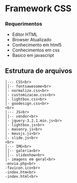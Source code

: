 # Framework CSS
### Requerimentos 

* Editor HTML
* Browser Atualizado
* Conhecimento em html5
* Conhecimentos em css
* Basico em javascript

## Estrutura de arquivos 
```shell
│--- CSS<br>
││-- fontsawesome<br>
│- normalize.css<br>
│- customizacao.css<br>
│- lightbox.css<br>
│- goodesign.css<br>
<br>
│--- JS<br>
││-- vendor<br>
│- jquery-3.2.1.min.js<br>
│- lightbox.js<br>
│- masonry.js<br>
│- meusjs.js<br>
│- slide.js<br>
<br>
│--- IMG<br>
││-- galeria<br>
││-- slideshow<br>
│- imagens em geral<br>
-envia.php<br>
-favicon.ico<br>
-index.htm<br>
-index.html<br>
```
